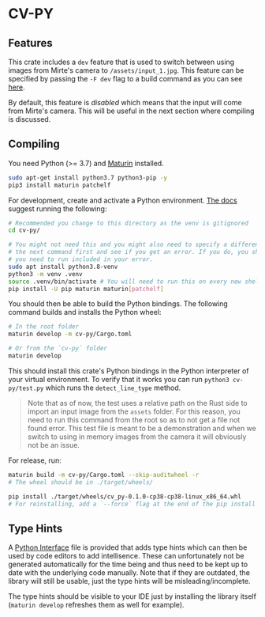 # CV-PY

## Features

This crate includes a `dev` feature that is used to switch between using images from Mirte's
camera to `/assets/input_1.jpg`. This feature can be specified by passing the `-F dev` flag to a
build command as you can see [here](../.gitlab-ci.yml#41).

By default, this feature is *disabled* which means that the input will come from Mirte's camera.
This will be useful in the next section where compiling is discussed.

## Compiling

You need Python (>= 3.7) and [Maturin](https://www.maturin.rs/installation.html) installed.

```sh
sudo apt-get install python3.7 python3-pip -y
pip3 install maturin patchelf
```

For development, create and activate a Python environment. 
[The docs](https://www.maturin.rs/tutorial.html#install-and-configure-maturin-in-a-virtual-environment)
suggest running the following:

```sh
# Recommended you change to this directory as the venv is gitignored
cd cv-py/

# You might not need this and you might also need to specify a different 3.x number, try running
# the next command first and see if you get an error. If you do, you should get the apt install
# you need to run included in your error.
sudo apt install python3.8-venv
python3 -m venv .venv
source .venv/bin/activate # You will need to run this on every new shell to enable the environment.
pip install -U pip maturin maturin[patchelf]
```

You should then be able to build the Python bindings. The following command builds and installs the
Python wheel:

```sh
# In the root folder
maturin develop -m cv-py/Cargo.toml

# Or from the `cv-py` folder
maturin develop
```

This should install this crate's Python bindings in the Python interpreter of your virtual
environment. To verify that it works you can run `python3 cv-py/test.py` which runs the
`detect_line_type` method. 

> Note that as of now, the test uses a relative path on the Rust side to import an input image from
> the `assets` folder. For this reason, you need to run this command from the root so as to not get
> a file not found error. This test file is meant to be a demonstration and when we switch to using
> in memory images from the camera it will obviously not be an issue.

For release, run:

```sh
maturin build -m cv-py/Cargo.toml --skip-auditwheel -r
# The wheel should be in ./target/wheels/

pip install ./target/wheels/cv_py-0.1.0-cp38-cp38-linux_x86_64.whl
# For reinstalling, add a `--force` flag at the end of the pip install command
```

## Type Hints

A [Python Interface](./cv_py.pyi) file is provided that adds type hints which can then be used
by code editors to add intellisence. These can unfortunately not be generated automatically for the
time being and thus need to be kept up to date with the underlying code manually. Note that if
they are outdated, the library will still be usable, just the type hints will be
misleading/incomplete.

The type hints should be visible to your IDE just by installing the library itself
(`maturin develop` refreshes them as well for example).
